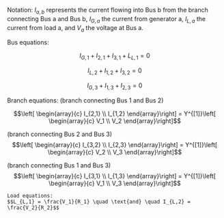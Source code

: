 Notation: $I_{a,b}$ represents the current flowing into Bus b from the branch connecting Bus a and Bus b, $I_{G,a}$ the current from generator a, $I_{L,a}$ the current from load a, and $V_a$ the voltage at Bus a.

Bus equations:
```math 
I_{G,1}+I_{2,1}+I_{3,1}+L_{L,1} = 0
```
```math
I_{L,2}+I_{1,2}+I_{3,2} = 0
```
```math 
I_{G,3}+I_{1,3}+I_{2,3} = 0
```

Branch equations:
(branch connecting Bus 1 and Bus 2)
```math
\left[ \begin{array}{c}
        I_{2,1} \\
        I_{1,2}
    \end{array}\right] = 
    Y^{[1]}\left[ \begin{array}{c}
        V_1 \\
        V_2
\end{array}\right]
```

(branch connecting Bus 2 and Bus 3)
$$\left[ \begin{array}{c}
        I_{3,2} \\
        I_{2,3}
    \end{array}\right] = 
    Y^{[1]}\left[ \begin{array}{c}
        V_2 \\
        V_3
    \end{array}\right]$$

(branch connecting Bus 1 and Bus 3)
$$\left[ \begin{array}{c}
        I_{3,1} \\
        I_{1,3}
    \end{array}\right] = 
    Y^{[1]}\left[ \begin{array}{c}
        V_1 \\
        V_3
    \end{array}\right]$$

    Load equations:
    $$L_{L,1} = \frac{V_1}{R_1} \quad \text{and} \quad I_{L,2} = \frac{V_2}{R_2}$$
